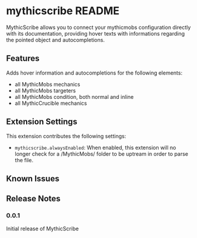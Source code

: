 # mythicscribe README

MythicScribe allows you to connect your mythicmobs configuration directly with its documentation, providing hover texts with informations regarding the pointed object and autocompletions.


## Features

Adds hover information and autocompletions for the following elements:

- all MythicMobs mechanics
- all MythicMobs targeters
- all MythicMobs condition, both normal and inline
- all MythicCrucible mechanics


## Extension Settings

This extension contributes the following settings:

* `mythicscribe.alwaysEnabled`: When enabled, this extension will no longer check for a /MythicMobs/ folder to be uptream in order to parse the file.

## Known Issues


## Release Notes

### 0.0.1

Initial release of MythicScribe